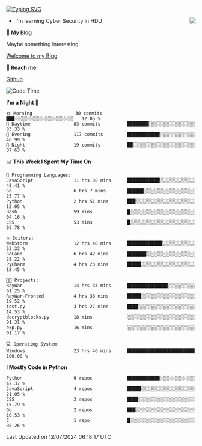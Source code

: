 [![Typing SVG](https://readme-typing-svg.herokuapp.com?font=Fira+Code&pause=1000&random=false&width=450&height=60&lines=Hello+%F0%9F%91%8B%F0%9F%8F%BB;I'm+JBNRZ)](https://git.io/typing-svg)

<a href="#">
  <img align="right" src="https://github-readme-stats.vercel.app/api?username=JBNRZ&show_icons=true&bg_color=15,f2f7fd,E0EAFC" />
</a>

- I'm learning Cyber Security in HDU

 **🌱 My Blog**

Maybe something interesting

[Welcome to my Blog](https://jbnrz.com.cn/)

 **💬 Reach me** 

[Github](https://github.com/JBNRZ)


<!--START_SECTION:waka-->
![Code Time](http://img.shields.io/badge/Code%20Time-591%20hrs%2029%20mins-blue)

**I'm a Night 🦉** 

```text
🌞 Morning                30 commits          ███░░░░░░░░░░░░░░░░░░░░░░   12.05 % 
🌆 Daytime                83 commits          ████████░░░░░░░░░░░░░░░░░   33.33 % 
🌃 Evening                117 commits         ████████████░░░░░░░░░░░░░   46.99 % 
🌙 Night                  19 commits          ██░░░░░░░░░░░░░░░░░░░░░░░   07.63 % 
```


📊 **This Week I Spent My Time On** 

```text
💬 Programming Languages: 
JavaScript               11 hrs 30 mins      ████████████░░░░░░░░░░░░░   48.41 % 
Go                       6 hrs 7 mins        ██████░░░░░░░░░░░░░░░░░░░   25.77 % 
Python                   2 hrs 51 mins       ███░░░░░░░░░░░░░░░░░░░░░░   12.05 % 
Bash                     59 mins             █░░░░░░░░░░░░░░░░░░░░░░░░   04.16 % 
CSS                      53 mins             █░░░░░░░░░░░░░░░░░░░░░░░░   03.78 % 

🔥 Editors: 
WebStorm                 12 hrs 40 mins      █████████████░░░░░░░░░░░░   53.33 % 
GoLand                   6 hrs 42 mins       ███████░░░░░░░░░░░░░░░░░░   28.22 % 
PyCharm                  4 hrs 23 mins       █████░░░░░░░░░░░░░░░░░░░░   18.45 % 

🐱‍💻 Projects: 
RayWar                   14 hrs 33 mins      ███████████████░░░░░░░░░░   61.25 % 
RayWar-Fronted           4 hrs 38 mins       █████░░░░░░░░░░░░░░░░░░░░   19.52 % 
test.py                  3 hrs 27 mins       ████░░░░░░░░░░░░░░░░░░░░░   14.53 % 
decryptblocks.py         18 mins             ░░░░░░░░░░░░░░░░░░░░░░░░░   01.31 % 
exp.py                   16 mins             ░░░░░░░░░░░░░░░░░░░░░░░░░   01.17 % 

💻 Operating System: 
Windows                  23 hrs 46 mins      █████████████████████████   100.00 % 
```

**I Mostly Code in Python** 

```text
Python                   9 repos             ████████████░░░░░░░░░░░░░   47.37 % 
JavaScript               4 repos             █████░░░░░░░░░░░░░░░░░░░░   21.05 % 
CSS                      3 repos             ████░░░░░░░░░░░░░░░░░░░░░   15.79 % 
Go                       2 repos             ███░░░░░░░░░░░░░░░░░░░░░░   10.53 % 
C                        1 repo              █░░░░░░░░░░░░░░░░░░░░░░░░   05.26 % 
```




 Last Updated on 12/07/2024 06:18:17 UTC
<!--END_SECTION:waka-->
